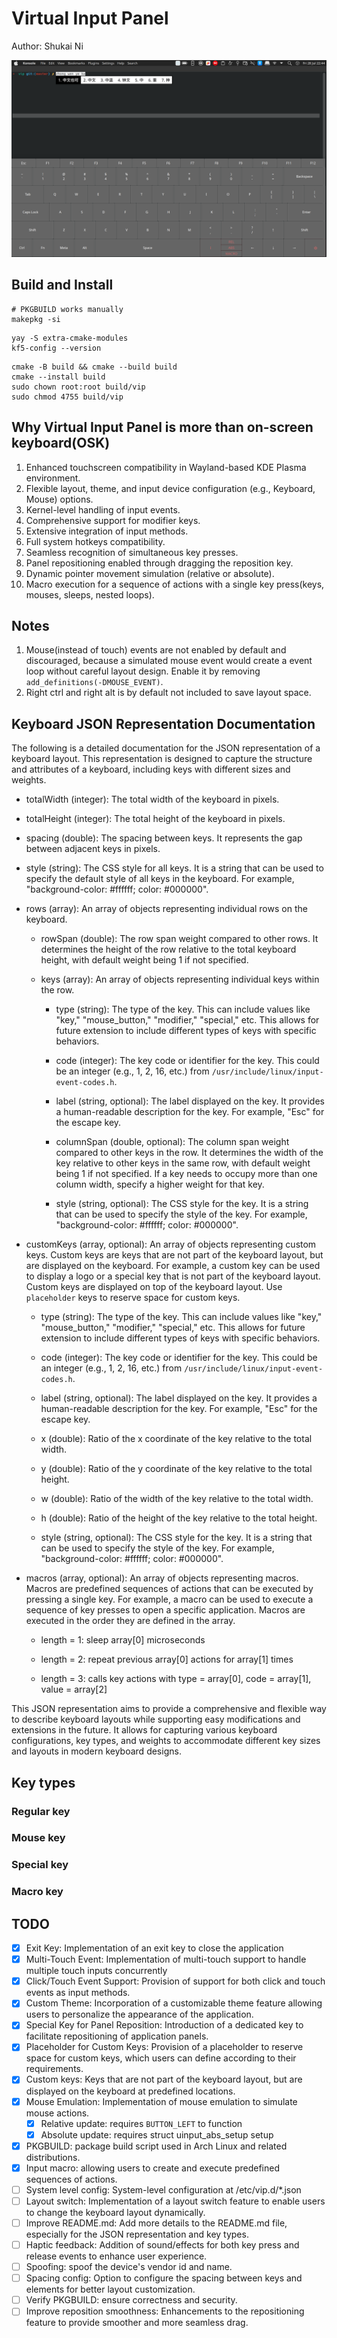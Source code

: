 # Virtual Input Panel

Author: Shukai Ni

![Demo](Demo.png)

## Build and Install

```shell
# PKGBUILD works manually
makepkg -si
```

```shell
yay -S extra-cmake-modules
kf5-config --version
```

```shell
cmake -B build && cmake --build build
cmake --install build
sudo chown root:root build/vip
sudo chmod 4755 build/vip
```

## Why Virtual Input Panel is more than on-screen keyboard(OSK)

1. Enhanced touchscreen compatibility in Wayland-based KDE Plasma environment.
2. Flexible layout, theme, and input device configuration (e.g., Keyboard, Mouse) options.
3. Kernel-level handling of input events.
4. Comprehensive support for modifier keys.
5. Extensive integration of input methods.
6. Full system hotkeys compatibility.
7. Seamless recognition of simultaneous key presses.
8. Panel repositioning enabled through dragging the reposition key.
9. Dynamic pointer movement simulation (relative or absolute).
10. Macro execution for a sequence of actions with a single key press(keys, mouses, sleeps, nested loops).

## Notes

1. Mouse(instead of touch) events are not enabled by default and discouraged, because a simulated mouse event would create a event loop without careful layout design. Enable it by removing `add_definitions(-DMOUSE_EVENT)`.
2. Right ctrl and right alt is by default not included to save layout space.

## Keyboard JSON Representation Documentation

The following is a detailed documentation for the JSON representation of a keyboard layout. This representation is designed to capture the structure and attributes of a keyboard, including keys with different sizes and weights.

- totalWidth (integer): The total width of the keyboard in pixels.

- totalHeight (integer): The total height of the keyboard in pixels.

- spacing (double): The spacing between keys. It represents the gap between adjacent keys in pixels.

- style (string): The CSS style for all keys. It is a string that can be used to specify the default style of all keys in the keyboard. For example, "background-color: #ffffff; color: #000000".

- rows (array): An array of objects representing individual rows on the keyboard.

  - rowSpan (double): The row span weight compared to other rows. It determines the height of the row relative to the total keyboard height, with default weight being 1 if not specified.

  - keys (array): An array of objects representing individual keys within the row.

    - type (string): The type of the key. This can include values like "key," "mouse_button," "modifier," "special," etc. This allows for future extension to include different types of keys with specific behaviors.

    - code (integer): The key code or identifier for the key. This could be an integer (e.g., 1, 2, 16, etc.) from `/usr/include/linux/input-event-codes.h`.

    - label (string, optional): The label displayed on the key. It provides a human-readable description for the key. For example, "Esc" for the escape key.

    - columnSpan (double, optional): The column span weight compared to other keys in the row. It determines the width of the key relative to other keys in the same row, with default weight being 1 if not specified. If a key needs to occupy more than one column width, specify a higher weight for that key.

    - style (string, optional): The CSS style for the key. It is a string that can be used to specify the style of the key. For example, "background-color: #ffffff; color: #000000".

- customKeys (array, optional): An array of objects representing custom keys. Custom keys are keys that are not part of the keyboard layout, but are displayed on the keyboard. For example, a custom key can be used to display a logo or a special key that is not part of the keyboard layout. Custom keys are displayed on top of the keyboard layout. Use `placeholder` keys to reserve space for custom keys.

  - type (string): The type of the key. This can include values like "key," "mouse_button," "modifier," "special," etc. This allows for future extension to include different types of keys with specific behaviors.

  - code (integer): The key code or identifier for the key. This could be an integer (e.g., 1, 2, 16, etc.) from `/usr/include/linux/input-event-codes.h`.

  - label (string, optional): The label displayed on the key. It provides a human-readable description for the key. For example, "Esc" for the escape key.

  - x (double): Ratio of the x coordinate of the key relative to the total width.

  - y (double): Ratio of the y coordinate of the key relative to the total height.

  - w (double): Ratio of the width of the key relative to the total width.

  - h (double): Ratio of the height of the key relative to the total height.

  - style (string, optional): The CSS style for the key. It is a string that can be used to specify the style of the key. For example, "background-color: #ffffff; color: #000000".

- macros (array, optional): An array of objects representing macros. Macros are predefined sequences of actions that can be executed by pressing a single key. For example, a macro can be used to execute a sequence of key presses to open a specific application. Macros are executed in the order they are defined in the array.

  - length = 1: sleep array[0] microseconds

  - length = 2: repeat previous array[0] actions for array[1] times

  - length = 3: calls key actions with type = array[0], code = array[1], value = array[2]

This JSON representation aims to provide a comprehensive and flexible way to describe keyboard layouts while supporting easy modifications and extensions in the future. It allows for capturing various keyboard configurations, key types, and weights to accommodate different key sizes and layouts in modern keyboard designs.

## Key types

### Regular key

### Mouse key

### Special key

### Macro key

## TODO

- [x] Exit Key: Implementation of an exit key to close the application
- [x] Multi-Touch Event: Implementation of multi-touch support to handle multiple touch inputs concurrently
- [x] Click/Touch Event Support: Provision of support for both click and touch events as input methods.
- [x] Custom Theme: Incorporation of a customizable theme feature allowing users to personalize the appearance of the application.
- [x] Special Key for Panel Reposition: Introduction of a dedicated key to facilitate repositioning of application panels.
- [x] Placeholder for Custom Keys: Provision of a placeholder to reserve space for custom keys, which users can define according to their requirements.
- [x] Custom keys: Keys that are not part of the keyboard layout, but are displayed on the keyboard at predefined locations.
- [x] Mouse Emulation: Implementation of mouse emulation to simulate mouse actions.
  - [x] Relative update: requires `BUTTON_LEFT` to function
  - [x] Absolute update: requires struct uinput_abs_setup setup
- [x] PKGBUILD: package build script used in Arch Linux and related distributions.
- [x] Input macro: allowing users to create and execute predefined sequences of actions.
- [ ] System level config: System-level configuration at /etc/vip.d/\*.json
- [ ] Layout switch: Implementation of a layout switch feature to enable users to change the keyboard layout dynamically.
- [ ] Improve README.md: Add more details to the README.md file, especially for the JSON representation and key types.
- [ ] Haptic feedback: Addition of sound/effects for both key press and release events to enhance user experience.
- [ ] Spoofing: spoof the device's vendor id and name.
- [ ] Spacing config: Option to configure the spacing between keys and elements for better layout customization.
- [ ] Verify PKGBUILD: ensure correctness and security.
- [ ] Improve reposition smoothness: Enhancements to the repositioning feature to provide smoother and more seamless drag.
